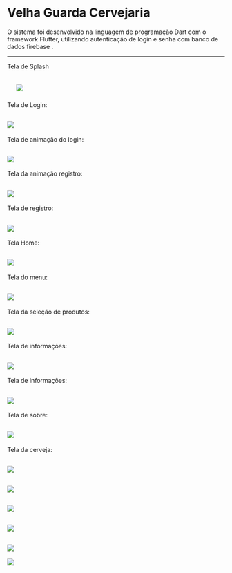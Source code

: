 Velha Guarda Cervejaria
===============================================

O sistema foi desenvolvido na linguagem de programação Dart com o framework Flutter, utilizando autenticação de login e senha com banco de dados firebase .

--------------------
Tela de Splash

 ![](https://github.com/jacksonn455/velha_guarda_beer/blob/master/splash.png)
 --------------------
 Tela de Login:
 
 ![](https://github.com/jacksonn455/velha_guarda_beer/blob/master/login.png)
 --------------------
 Tela de animação do login:
 
 ![](https://github.com/jacksonn455/velha_guarda_beer/blob/master/login3.png)
 --------------------
 Tela da animação registro:
 
 ![](https://github.com/jacksonn455/velha_guarda_beer/blob/master/registro2.png)
 --------------------
 Tela de registro:
 
 ![](https://github.com/jacksonn455/velha_guarda_beer/blob/master/registro.png)
 --------------------
 Tela Home:
 
 ![](https://github.com/jacksonn455/velha_guarda_beer/blob/master/home.png)
 --------------------
 Tela do menu:
 
 ![](https://github.com/jacksonn455/velha_guarda_beer/blob/master/menu.png)
 --------------------
 Tela da seleção de produtos:
 
 ![](https://github.com/jacksonn455/velha_guarda_beer/blob/master/produto.png)
 --------------------
 Tela de informações:
 
 ![](https://github.com/jacksonn455/velha_guarda_beer/blob/master/info.png)
 --------------------
  Tela de informações:
 
 ![](https://github.com/jacksonn455/velha_guarda_beer/blob/master/info1.png)
 --------------------
 Tela de sobre:
 
 ![](https://github.com/jacksonn455/velha_guarda_beer/blob/master/sobre.png)
 --------------------
  Tela da cerveja:
 
 ![](https://github.com/jacksonn455/velha_guarda_beer/blob/master/cervejas.png)
 --------------------
  ![](https://github.com/jacksonn455/velha_guarda_beer/blob/master/7.jpg)
 --------------------
  ![](https://github.com/jacksonn455/velha_guarda_beer/blob/master/8.jpg)
 --------------------
  ![](https://github.com/jacksonn455/velha_guarda_beer/blob/master/10.jpg)
 --------------------
  ![](https://github.com/jacksonn455/velha_guarda_beer/blob/master/11.jpg)
 --------------------
   ![](https://github.com/jacksonn455/velha_guarda_beer/blob/master/12.jpg)

